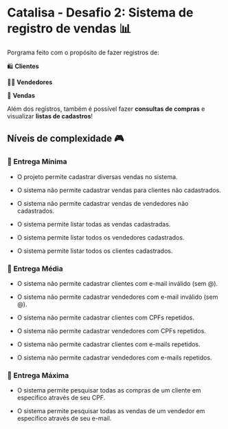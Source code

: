 # Catalisa - Desafio 2: Sistema de registro de vendas 📊
Porgrama feito com o propósito de fazer registros de:

🛍️ **Clientes**
    
🤵‍♂️ **Vendedores**
    
🛒 **Vendas**

Além dos registros, também é possível fazer **consultas de compras** e visualizar **listas de cadastros**!

## Níveis de complexidade 🎮

### 🔎 Entrega Mínima 

- O projeto permite cadastrar diversas vendas no sistema.

- O sistema não permite cadastrar vendas para clientes não cadastrados. 

- O sistema não permite cadastrar vendas de vendedores não cadastrados.

- O sistema permite listar todas as vendas cadastradas. 

- O sistema permite listar todos os vendedores cadastrados. 

- O sistema permite listar todos os clientes cadastrados.

### 🌟 Entrega Média 

- O sistema não permite cadastrar clientes com e-mail inválido (sem @). 

- O sistema não permite cadastrar vendedores com e-mail inválido (sem @). 

- O sistema não permite cadastrar clientes com CPFs repetidos. 

- O sistema não permite cadastrar vendedores com CPFs repetidos. 

- O sistema não permite cadastrar clientes com e-mails repetidos. 

- O sistema não permite cadastrar vendedores com e-mails repetidos.

### 🚀 Entrega Máxima 

- O sistema permite pesquisar todas as compras de um cliente em específico através de seu CPF. 

- O sistema permite pesquisar todas as vendas de um vendedor em específico através de seu e-mail. 

